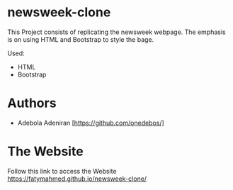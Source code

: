 # newsweek-clone
This Project consists of replicating the newsweek webpage. The emphasis is on using HTML and Bootstrap to style the bage.

Used:
- HTML
- Bootstrap

# Authors
- Adebola Adeniran  [https://github.com/onedebos/]

# The Website
Follow this link to access the Website 
https://fatymahmed.github.io/newsweek-clone/

